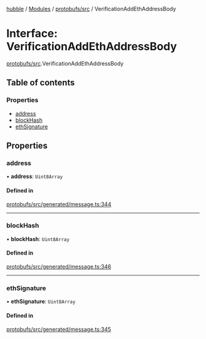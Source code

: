 [hubble](../README.md) / [Modules](../modules.md) / [protobufs/src](../modules/protobufs_src.md) / VerificationAddEthAddressBody

# Interface: VerificationAddEthAddressBody

[protobufs/src](../modules/protobufs_src.md).VerificationAddEthAddressBody

## Table of contents

### Properties

- [address](protobufs_src.VerificationAddEthAddressBody.md#address)
- [blockHash](protobufs_src.VerificationAddEthAddressBody.md#blockhash)
- [ethSignature](protobufs_src.VerificationAddEthAddressBody.md#ethsignature)

## Properties

### address

• **address**: `Uint8Array`

#### Defined in

[protobufs/src/generated/message.ts:344](https://github.com/vinliao/hubble/blob/b933e0c/packages/protobufs/src/generated/message.ts#L344)

___

### blockHash

• **blockHash**: `Uint8Array`

#### Defined in

[protobufs/src/generated/message.ts:346](https://github.com/vinliao/hubble/blob/b933e0c/packages/protobufs/src/generated/message.ts#L346)

___

### ethSignature

• **ethSignature**: `Uint8Array`

#### Defined in

[protobufs/src/generated/message.ts:345](https://github.com/vinliao/hubble/blob/b933e0c/packages/protobufs/src/generated/message.ts#L345)

